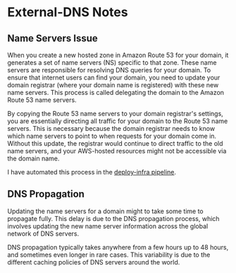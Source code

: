 # External-DNS Notes

## Name Servers Issue
When you create a new hosted zone in Amazon Route 53 for your domain, it generates a set of name servers (NS) specific to that zone. These name servers are responsible for resolving DNS queries for your domain. To ensure that internet users can find your domain, you need to update your domain registrar (where your domain name is registered) with these new name servers. This process is called delegating the domain to the Amazon Route 53 name servers.

By copying the Route 53 name servers to your domain registrar's settings, you are essentially directing all traffic for your domain to the Route 53 name servers. This is necessary because the domain registrar needs to know which name servers to point to when requests for your domain come in. Without this update, the registrar would continue to direct traffic to the old name servers, and your AWS-hosted resources might not be accessible via the domain name.

I have automated this process in the [deploy-infra pipeline](azure-devops/00-deploy-infra.yml).

## DNS Propagation
Updating the name servers for a domain might to take some time to propagate fully. This delay is due to the DNS propagation process, which involves updating the new name server information across the global network of DNS servers. 

DNS propagation typically takes anywhere from a few hours up to 48 hours, and sometimes even longer in rare cases. This variability is due to the different caching policies of DNS servers around the world.